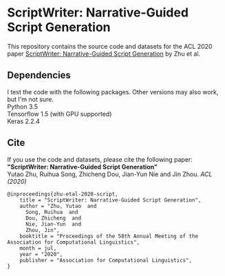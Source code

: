 # ScriptWriter: Narrative-Guided Script Generation

This repository contains the source code and datasets for the ACL 2020 paper [ScriptWriter: Narrative-Guided Script Generation](http://rali.iro.umontreal.ca/rali/sites/default/files/publis/2005.10331.pdf) by Zhu et al. <br>

## Dependencies
I test the code with the following packages. Other versions may also work, but I'm not sure. <br>
Python 3.5 <br>
Tensorflow 1.5 (with GPU supported)<br>
Keras 2.2.4 <br>

## Cite
If you use the code and datasets, please cite the following paper:  
**"ScriptWriter: Narrative-Guided Script Generation"**  
Yutao Zhu, Ruihua Song, Zhicheng Dou, Jian-Yun Nie and Jin Zhou. _ACL (2020)_

```
@inproceedings{zhu-etal-2020-script,
    title = "ScriptWriter: Narrative-Guided Script Generation",
    author = "Zhu, Yutao  and
      Song, Ruihua  and
      Dou, Zhicheng  and
      Nie, Jian-Yun  and
      Zhou, Jin",
    booktitle = "Proceedings of the 58th Annual Meeting of the Association for Computational Linguistics",
    month = jul,
    year = "2020",
    publisher = "Association for Computational Linguistics",
}
```
